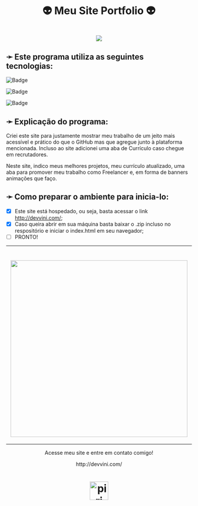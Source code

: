 <h1 align="center">👽 Meu Site Portfolio 👽</h1>

<h1 align="center"> <img src="https://img.shields.io/badge/Status-Em_Manuntenção_🚧-%23fcfc30?style=for-the-badge&logo=gear)"> </h1>

<h2>➛ Este programa utiliza as seguintes tecnologias: </h2>

![Badge](https://img.shields.io/badge/Framework-Bootstrap-%237159c1?style=for-the-badge&logo=bootstrap)

![Badge](https://img.shields.io/badge/Estrutura-HTML-%237159c1?style=for-the-badge&logo=html5)

![Badge](https://img.shields.io/badge/Estilo-CSS-%237159c1?style=for-the-badge&logo=css3)

<h2>➛ Explicação do programa:</h2>
<p> 
  Criei este site para justamente mostrar meu trabalho de um jeito mais acessível e prático 
  do que o GitHub mas que agregue junto à plataforma mencionada. Incluso ao site adicionei uma aba de Currículo caso chegue em recrutadores.
</p>
<p>
  Neste site, indico meus melhores projetos, meu currículo atualizado, uma aba para promover meu trabalho como Freelancer e, em forma de banners animações que faço.
</p>

<h2>➛ Como preparar o ambiente para inicia-lo:</h2>

  - [x] Este site está hospedado, ou seja, basta acessar o link http://devvini.com/;
  - [x] Caso queira abrir em sua máquina basta baixar o .zip incluso no respositório e iniciar o index.html em seu navegador;
  - [ ] PRONTO!

<hr>
<h1 align="center"> <img align="center" height="480em" src="https://github.com/PiriDev/Site-Pessoal/blob/PiriProjects/devvini.png"> </h1>
<hr>
<p align="center">Acesse meu site e entre em contato comigo!</p>
<p align="center">http://devvini.com/</p>

<h1 align="center"><img alt="piri" title="Feito por VMG" src="https://devvini.com/media/logoAss.png" style="width:50px;"/></h1>
